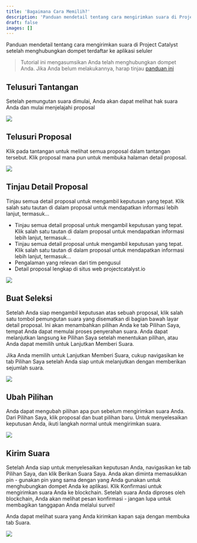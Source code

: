 ```yaml
---
title: 'Bagaimana Cara Memilih?'
description: 'Panduan mendetail tentang cara mengirimkan suara di Project Catalyst setelah menghubungkan dompet terdaftar ke aplikasi seluler'
draft: false
images: []
---
```


Panduan mendetail tentang cara mengirimkan suara di Project Catalyst setelah menghubungkan dompet terdaftar ke aplikasi seluler

> Tutorial ini mengasumsikan Anda telah menghubungkan dompet Anda. Jika Anda belum melakukannya, harap tinjau [panduan ini](placeholder)

## Telusuri Tantangan

Setelah pemungutan suara dimulai, Anda akan dapat melihat hak suara Anda dan mulai menjelajahi proposal

<image src="https://1213278952-files.gitbook.io/~/files/v0/b/gitbook-x-prod.appspot.com/o/spaces%2F1WSgbrgHqq5E9Mh8hoBn%2Fuploads%2FprCmweYsB85zT6S17KMY%2F1.png?alt=media&amp;token=57a3ac24-f240-4668-8622-6c6f78334775"></image>

## Telusuri Proposal

Klik pada tantangan untuk melihat semua proposal dalam tantangan tersebut. Klik proposal mana pun untuk membuka halaman detail proposal.

<image src="https://1213278952-files.gitbook.io/~/files/v0/b/gitbook-x-prod.appspot.com/o/spaces%2F1WSgbrgHqq5E9Mh8hoBn%2Fuploads%2F83QpPVjj7IXp86zpwhLP%2F2.png?alt=media&amp;token=86a0568c-dd4a-4d57-97d3-f4db0ce25591"></image>

## Tinjau Detail Proposal

Tinjau semua detail proposal untuk mengambil keputusan yang tepat. Klik salah satu tautan di dalam proposal untuk mendapatkan informasi lebih lanjut, termasuk...

- Tinjau semua detail proposal untuk mengambil keputusan yang tepat. Klik salah satu tautan di dalam proposal untuk mendapatkan informasi lebih lanjut, termasuk...
- Tinjau semua detail proposal untuk mengambil keputusan yang tepat. Klik salah satu tautan di dalam proposal untuk mendapatkan informasi lebih lanjut, termasuk...
- Pengalaman yang relevan dari tim pengusul
- Detail proposal lengkap di situs web projectcatalyst.io

<image src="https://1213278952-files.gitbook.io/~/files/v0/b/gitbook-x-prod.appspot.com/o/spaces%2F1WSgbrgHqq5E9Mh8hoBn%2Fuploads%2FKuWsDlO4Xl720VIm79zh%2F3.png?alt=media&amp;token=cb906f3c-b176-4d7d-a033-fd70b0f67c98"></image>

## Buat Seleksi

Setelah Anda siap mengambil keputusan atas sebuah proposal, klik salah satu tombol pemungutan suara yang disematkan di bagian bawah layar detail proposal. Ini akan menambahkan pilihan Anda ke tab Pilihan Saya, tempat Anda dapat memulai proses penyerahan suara. Anda dapat melanjutkan langsung ke Pilihan Saya setelah menentukan pilihan, atau Anda dapat memilih untuk Lanjutkan Memberi Suara.

Jika Anda memilih untuk Lanjutkan Memberi Suara, cukup navigasikan ke tab Pilihan Saya setelah Anda siap untuk melanjutkan dengan memberikan sejumlah suara.

<image src="https://1213278952-files.gitbook.io/~/files/v0/b/gitbook-x-prod.appspot.com/o/spaces%2F1WSgbrgHqq5E9Mh8hoBn%2Fuploads%2FPJ1ha9kMlJAHTvFAaGR9%2F4.png?alt=media&amp;token=19eb49d2-4d20-4b39-a586-181eff7cd6fa"></image>

## Ubah Pilihan

Anda dapat mengubah pilihan apa pun sebelum mengirimkan suara Anda. Dari Pilihan Saya, klik proposal dan buat pilihan baru. Untuk menyelesaikan keputusan Anda, ikuti langkah normal untuk mengirimkan suara.

<image src="https://1213278952-files.gitbook.io/~/files/v0/b/gitbook-x-prod.appspot.com/o/spaces%2F1WSgbrgHqq5E9Mh8hoBn%2Fuploads%2FxjJRWp5Ls8YtGshmzT4x%2F5.png?alt=media&amp;token=6e2d9a97-e6fe-49e0-878c-56da80898687"></image>

## Kirim Suara

Setelah Anda siap untuk menyelesaikan keputusan Anda, navigasikan ke tab Pilihan Saya, dan klik Berikan Suara Saya. Anda akan diminta memasukkan pin - gunakan pin yang sama dengan yang Anda gunakan untuk menghubungkan dompet Anda ke aplikasi. Klik Konfirmasi untuk mengirimkan suara Anda ke blockchain. Setelah suara Anda diproses oleh blockchain, Anda akan melihat pesan konfirmasi - jangan lupa untuk membagikan tanggapan Anda melalui survei!

Anda dapat melihat suara yang Anda kirimkan kapan saja dengan membuka tab Suara.

<image src="https://1213278952-files.gitbook.io/~/files/v0/b/gitbook-x-prod.appspot.com/o/spaces%2F1WSgbrgHqq5E9Mh8hoBn%2Fuploads%2FCaw043aOuYHOwKETbzFp%2F6.png?alt=media&amp;token=6d9654da-d6d6-44b1-b937-179fe941dfd2"></image>
